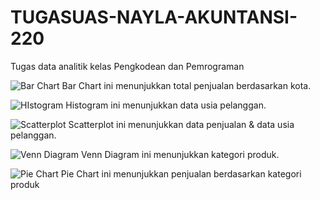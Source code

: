 # TUGASUAS-NAYLA-AKUNTANSI-220
Tugas data analitik kelas Pengkodean dan Pemrograman

![Bar Chart](https://github.com/NaylaMeutia/TUGASUAS-NAYLA-AKUNTANSI-220/assets/166690913/39818827-a044-406f-9b73-c0836b25090e)
Bar Chart ini menunjukkan total penjualan berdasarkan kota.

![HIstogram](https://github.com/NaylaMeutia/TUGASUAS-NAYLA-AKUNTANSI-220/assets/166690913/a9ff1533-2f1f-4438-8bbd-affec2cb7227)
Histogram ini menunjukkan data usia pelanggan.

![Scatterplot](https://github.com/NaylaMeutia/TUGASUAS-NAYLA-AKUNTANSI-220/assets/166690913/11e726b9-ef5e-4604-a51f-3c39cbb5f1ab)
Scatterplot ini menunjukkan data penjualan & data usia pelanggan.

![Venn Diagram](https://github.com/NaylaMeutia/TUGASUAS-NAYLA-AKUNTANSI-220/assets/166690913/7081415d-5a2e-4acb-ab8c-aff003157059)
Venn Diagram ini menunjukkan kategori produk.

![Pie Chart](https://github.com/NaylaMeutia/TUGASUAS-NAYLA-AKUNTANSI-220/assets/166690913/2703fbc7-dfc5-4dff-9702-632801b3f3f5)
Pie Chart ini menunjukkan penjualan berdasarkan kategori produk
